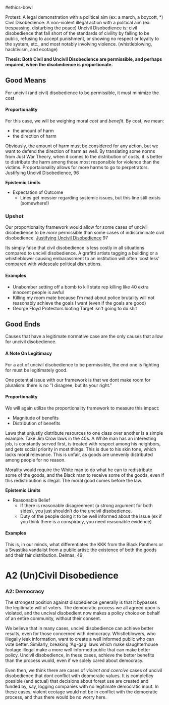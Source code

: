 
#ethics-bowl 


Protest: A legal demonstration with a political aim (ex: a march, a boycott, *)
Civil Disobedience: A non-violent illegal action with a political aim (ex: trespassing, disturbing the peace)
Uncivil Disobedience is: civil disobedience that fall short of the standards of civility by failing to be public, refusing to accept punishment, or showing no respect or loyalty to the system, etc., and most notably involving violence. (whistleblowing, hacktivism, and ecotage)

**Thesis: Both Civil and Uncivil Disobedience are permissible, and perhaps required, when the disobedience is proportionate.**


## Good Means
For uncivil (and civil) disobedience to be permissible, it must minimize the cost

#### Proportionality
For this case, we will be weighing moral *cost* and *benefit*. By cost, we mean:
- the amount of harm
- the direction of harm

Obviously, the amount of harm must be considered for any action, but we want to defend the direction of harm as well. By translating some norms from Just War Theory,  when it comes to the distribution of costs, it is better to distribute the harm among those most responsible for violence than the victims. Proportaionality allows for more harms to go to perpetrators. 
	Justifying Uncivil Disobedience, 96

**Epistemic Limits**
- Expectation of Outcome  
  - Lines get messier regarding systemic issues, but this line still exists (somewhere\!)

### Upshot
Our proportionality framework would allow for some cases of uncivil disobedience to be *more* permissible than some cases of indiscriminate civil disobedience.
	[Justifying Uncivil Disobedience](https://philarchive.org/archive/LAIJUD/1000) 97

Its simply false that civil disobedience is less costly in all situations compared to uncivil disobedience. A grafitti artists tagging a building or a whistleblower causing embarassment to an institution will often 'cost less' compared with widescale political disruptions. 

#### Examples

- Unabomber setting off a bomb to kill state rep killing like 40 extra innocent people is awful  
- Killing my room mate because I’m mad about police brutality will not reasonably achieve the goals I want (even if the goals are good)  
- George Floyd Protestors looting Target isn't going to do shit


## Good Ends
Causes that have a legitimate normative case are the only causes that allow for uncivil disobedience.
#### A Note On Legitimacy
For a act of uncivil disobedience to be permissible, the end one is fighting for must be legitimately good. 

One potential issue with our framework is that we dont make room for pluralism: there is no "I disagree, but its your right."

#### Proportionality

We will again utilize the proportionality framework to measure this impact:
- Magnitude of benefits
- Distribution of benefits


Laws that unjustly distribute resources to one class over another is a simple example. Take Jim Crow laws in the 40s. A White man has an interesting job, is constantly served first, is treated with respect among his neighbors, and gets social priority in most things. This is due to his skin tone, which lacks moral relevance. This is unfair, as goods are unevenly distributed among people for no reason.

Morality would require the White man to do what he can to redistribute some of the goods, and the Black man to receive some of the goods, even if this redistribution is illegal. The moral good comes before the law. 

**Epistemic Limits**

- Reasonable Belief  
  - If there is reasonable disagreement (a strong argument for both sides), you just shouldn’t do the uncivil disobedience.   
  - Duty of the people doing it to be well informed about the issue (ex if you think there is a conspiracy, you need reasonable evidence)

#### Examples
This is, in our minds, what differentiates the KKK from the Black Panthers or a Swastika vandalist from a public artist: the existence of both the goods and their fair distribution.
	Delmas, 49

# A2 (Un)Civil Disobedience

### A2: Democracy
The strongest position against disobedience generally is that it bypasses the legitimate will of voters. The democratic process we all agreed upon is violated, and the uncival disobedient now makes a policy choice on behalf of an entire community, without their consent. 

We believe that in many cases, uncivil disobedience can achieve better results, even for those concerned with democracy. Whistleblowers, who illegally leak information, want to create a well informed public who can vote better. Similarly, breaking 'Ag-gag' laws which make slaughterhouse footage illegal make a more well informed public that can make better policy. Uncivil disobedience, in these cases, achieve the better benefits than the process wuold, even if we solely cared about democracy.

Even then, we think there are cases of *violent and coercive* cases of uncivil disobedience that dont conflict with deomcratic values. It is completley possible (and actual) that decisions about forest use are created and funded by, say, logging companies with no legitimate democratic input. In these cases, violent ecotage would not be in conflict with the democratic process, and thus there would be no worry here. 